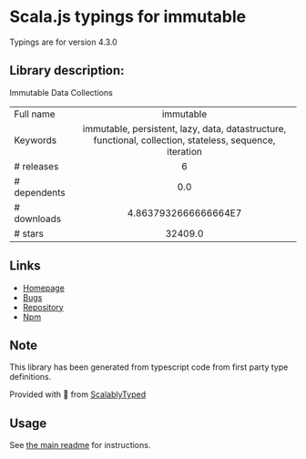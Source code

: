 
# Scala.js typings for immutable

Typings are for version 4.3.0

## Library description:
Immutable Data Collections

|                    |                 |
| ------------------ | :-------------: |
| Full name          | immutable |
| Keywords           | immutable, persistent, lazy, data, datastructure, functional, collection, stateless, sequence, iteration |
| # releases         | 6 |
| # dependents       | 0.0 |
| # downloads        | 4.8637932666666664E7 |
| # stars            | 32409.0 |

## Links
- [Homepage](https://immutable-js.com)
- [Bugs](https://github.com/immutable-js/immutable-js/issues)
- [Repository](https://github.com/immutable-js/immutable-js)
- [Npm](https://www.npmjs.com/package/immutable)
    


## Note
This library has been generated from typescript code from first party type definitions.

Provided with :purple_heart: from [ScalablyTyped](https://github.com/oyvindberg/ScalablyTyped)

## Usage
See [the main readme](../../readme.md) for instructions.


